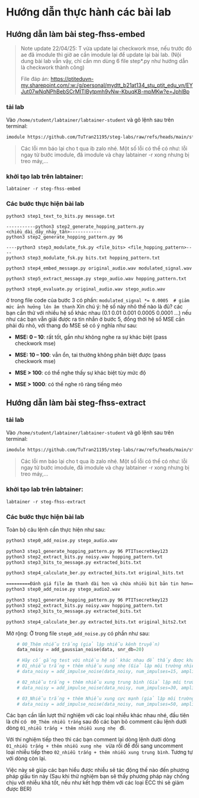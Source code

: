 # Hướng dẫn thực hành các bài lab
## Hướng dẫn làm bài steg-fhss-embed

> Note update 22/04/25: T vừa update lại checkwork mse, nếu trước đó ae đã imodule thì giờ ae cần imodule lại để update lại bài lab. (Nội dung bài lab vẫn vậy, chỉ cần mn dùng 6 file step*.py như hướng dẫn là checkwork thành công)
>
> File đáp án: https://ptiteduvn-my.sharepoint.com/:w:/g/personal/mydtt_b21at134_stu_ptit_edu_vn/EYJut07wNqNPhBebSCrMITIBytpmh9vNw-KbuqKB-mpMKw?e=JphlBp

### tải lab

Vào `/home/student/labtainer/labtainer-student` và gõ lệnh sau trên terminal:
``` bash
imodule https://github.com/TuTran21195/steg-labs/raw/refs/heads/main/steg-fhss-embed/imodule.tar
```
> Các lỗi mn báo lại cho t qua ib zalo nhé. Một số lỗi có thể có như: lỗi ngay từ bước imodule, đã imodule và chạy labtainer -r xong nhưng bị treo máy,...

### khởi tạo lab trên labtainer:
```
labtainer -r steg-fhss-embed
```

### Các bước thực hiện bài lab

```
python3 step1_text_to_bits.py message.txt

-----------python3 step2_generate_hopping_pattern.py <chiều_dài_dãy_nhảy_tần>------------
python3 step2_generate_hopping_pattern.py 96

----python3 step3_modulate_fsk.py <file_bits> <file_hopping_pattern>----
python3 step3_modulate_fsk.py bits.txt hopping_pattern.txt

python3 step4_embed_message.py original_audio.wav modulated_signal.wav

python3 step5_extract_message.py stego_audio.wav hopping_pattern.txt

python3 step6_evaluate.py original_audio.wav stego_audio.wav
```
ở trong file code của bước 3 có phần: `modulated_signal *= 0.0005  # giảm mức ảnh hưởng lên âm thanh`
Xin chú ý: hệ số này nhỏ thế nào là đủ?
các bạn cần thử với nhiều hệ số khác nhau (0.1 0.01 0.001 0.0005 0.0001 ...)
nếu như các bạn vẫn giải được ra tin nhắn ở bước 5, đồng thời hệ số MSE cần phải đủ nhỏ, với thang đo MSE sẽ có ý nghĩa như sau:

- **MSE: 0 – 10**: rất tốt, gần như không nghe ra sự khác biệt (pass checkwork mse)
    
- **MSE: 10 – 100**: vẫn ổn, tai thường không phân biệt được (pass checkwork mse)
    
- **MSE > 100**: có thể nghe thấy sự khác biệt tùy mức độ
    
- **MSE > 1000**: có thể nghe rõ ràng tiếng méo

## Hướng dẫn làm bài steg-fhss-extract
### tải lab
Vào `/home/student/labtainer/labtainer-student` và gõ lệnh sau trên terminal:
```sh
imodule https://github.com/TuTran21195/steg-labs/raw/refs/heads/main/steg-fhss-extract/imodule.tar
```
> Các lỗi mn báo lại cho t qua ib zalo nhé. Một số lỗi có thể có như: lỗi ngay từ bước imodule, đã imodule và chạy labtainer -r xong nhưng bị treo máy,...

### khởi tạo lab trên labtainer:
```
labtainer -r steg-fhss-extract
```

### Các bước thực hiện bài lab
Toàn bộ câu lệnh cần thực hiện như sau:

```sh
python3 step0_add_noise.py stego_audio.wav

python3 step1_generate_hopping_pattern.py 96 PTITsecretkey123
python3 step2_extract_bits.py noisy.wav hopping_pattern.txt
python3 step3_bits_to_message.py extracted_bits.txt

python3 step4_calculate_ber.py extracted_bits.txt original_bits.txt

=========Đánh giá file âm thanh dài hơn và chứa nhiều bit bản tin hơn===========
python3 step0_add_noise.py stego_audio2.wav

python3 step1_generate_hopping_pattern.py 96 PTITsecretkey123
python3 step2_extract_bits.py noisy.wav hopping_pattern.txt
python3 step3_bits_to_message.py extracted_bits.txt

python3 step4_calculate_ber.py extracted_bits.txt original_bits2.txt

```

Mở rộng: Ở trong file `step0_add_noise.py` có phần như sau:
```python
	# 00_Thêm nhiễu trắng (giả lập nhiễu kênh truyền)
    data_noisy = add_gaussian_noise(data, snr_db=20)

	# Hãy cố gắng test với nhiều hệ số khác nhau để thấy được khả năng chống chịu của phương pháp fhss này trước tác động của nhiễu thông qua BER tại bước cuối.
    # 01_nhiễu trắng + thêm nhiễu xung nhẹ (Giả lập môi trường nhiễu khá lớn khi có  nhiễu cùng tác động lên bản âm thanh)
    # data_noisy = add_impulse_noise(data_noisy, num_impulses=15, amplitude= 0.5)

    # 02_nhiễu trắng + thêm nhiễu xung trung bình (Giả lập môi trường nhiễu mạnh -> có thể là do bị tấn công chèn nhiễu)
    # data_noisy = add_impulse_noise(data_noisy, num_impulses=30, amplitude= 0.7)

    # 03_Nhiễu trắng + thêm Nhiễu xung cực mạnh (giả lập môi trường nhiễu cực mạnh -> tình huống rất rất tệ, gần như là bản âm thanh đã bị phá hoại)
    # data_noisy = add_impulse_noise(data_noisy, num_impulses=50, amplitude=2.5)
```
Các bạn cần lần lượt thử nghiệm với các loại nhiễu khác nhau nhé, đầu tiên là chỉ có ` 00_Thêm nhiễu trắng` sau đó các bạn bỏ comment câu lệnh dưới dòng `01_nhiễu trắng + thêm nhiễu xung nhẹ ` đi.

Với thí nghiệm tiếp theo thì các bạn comment lại dòng lệnh dưới dòng `01_nhiễu trắng + thêm nhiễu xung nhẹ ` vừa rồi để đổi sang uncomment loại nhiễu tiếp theo `02_nhiễu trắng + thêm nhiễu xung trung bình`.  Tương tự với dòng còn lại.

Việc này sẽ giúp các bạn hiểu được nhiễu sẽ tác động thế nào đến phương pháp giấu tin này (Sau khi thử nghiệm bạn sẽ thấy phương pháp này chống chịu với nhiễu khá tốt, nếu như kết hợp thêm với các loại ECC thì sẽ giảm được BER)


